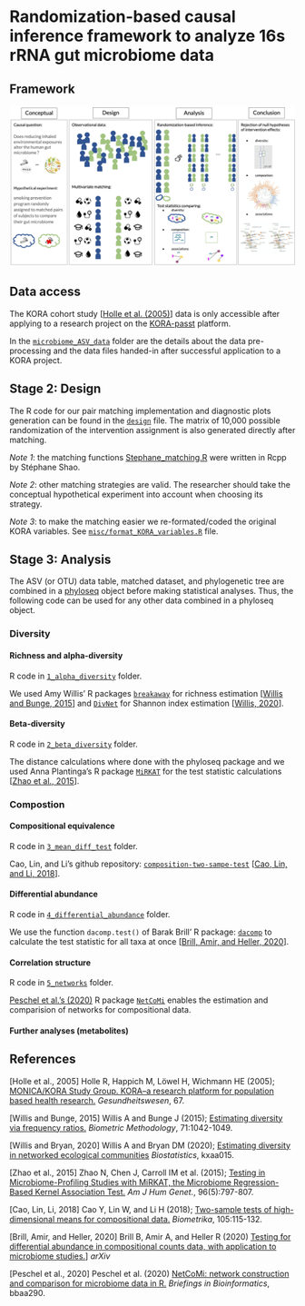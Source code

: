 Randomization-based causal inference framework to analyze 16s rRNA gut microbiome data
=======================================================================================

Framework
---------

![Image of Graphical abstract](misc/Fig1_graphical_abstract.png)

Data access
-----------

The KORA cohort study \[[Holle et
al. (2005)](https://pubmed.ncbi.nlm.nih.gov/16032513/)\] data is only
accessible after applying to a research project on the
[KORA-passt](https://epi.helmholtz-muenchen.de) platform.

In the [`microbiome_ASV_data`](microbiome_ASV_data) folder are the
details about the data pre-processing and the data files handed-in after
successful application to a KORA project.

Stage 2: Design
---------------

The R code for our pair matching implementation and diagnostic plots
generation can be found in the [`design`](design) file. The matrix of
10,000 possible randomization of the intervention assignment is also
generated directly after matching.

*Note 1*: the matching functions
[Stephane\_matching.R](misc/Stephane_matching.R) were written in Rcpp by
Stéphane Shao.

*Note 2*: other matching strategies are valid. The researcher should
take the conceptual hypothetical experiment into account when choosing
its strategy.

*Note 3*: to make the matching easier we re-formated/coded the original
KORA variables. See
[`misc/format_KORA_variables.R`](misc/format_KORA_variables.R) file.

Stage 3: Analysis
-----------------

The ASV (or OTU) data table, matched dataset, and phylogenetic tree are
combined in a [phyloseq](https://joey711.github.io/phyloseq/) object
before making statistical analyses. Thus, the following code can be used
for any other data combined in a phyloseq object.

### Diversity

#### Richness and alpha-diversity

R code in [`1_alpha_diversity`](1_alpha_diversity) folder.

We used Amy Willis’ R packages
[`breakaway`](https://github.com/adw96/breakaway) for richness
estimation \[[Willis and Bunge,
2015](https://onlinelibrary.wiley.com/doi/abs/10.1111/biom.12332)\] and
[`DivNet`](https://github.com/adw96/DivNet) for Shannon index estimation
\[[Willis,
2020](https://academic.oup.com/biostatistics/advance-article-abstract/doi/10.1093/biostatistics/kxaa015/5841114)\].

#### Beta-diversity

R code in [`2_beta_diversity`](2_beta_diversity) folder.

The distance calculations where done with the phyloseq package and we
used Anna Plantinga’s R package
[`MiRKAT`](https://cran.r-project.org/web/packages/MiRKAT/index.html)
for the test statistic calculations \[[Zhao et al.,
2015](https://www.ncbi.nlm.nih.gov/pmc/articles/PMC4570290/)\].

### Compostion

#### Compositional equivalence

R code in [`3_mean_diff_test`](3_mean_diff_test) folder.

Cao, Lin, and Li’s github repository:
[`composition-two-sampe-test`](https://github.com/yuanpeicao/composition-two-sampe-test)
\[[Cao, Lin, and Li,
2018](https://academic.oup.com/biomet/article/105/1/115/4591648)\].

#### Differential abundance

R code in [`4_differential_abundance`](4_differential_abundance) folder.

We use the function `dacomp.test()` of Barak Brill’ R package:
[`dacomp`](https://github.com/barakbri/dacomp) to calculate the test
statistic for all taxa at once \[[Brill, Amir, and Heller,
2020](https://arxiv.org/abs/1904.08937)\].

#### Correlation structure

R code in [`5_networks`](5_networks) folder.

[Peschel et al.’s
(2020)](https://academic.oup.com/bib/advance-article/doi/10.1093/bib/bbaa290/6017455)
R package [`NetCoMi`](https://github.com/stefpeschel/NetCoMi) enables
the estimation and comparision of networks for compositional data.

#### Further analyses (metabolites)

References
----------

\[Holle et al., 2005\] Holle R, Happich M, Löwel H, Wichmann HE (2005);
[MONICA/KORA Study Group. KORA–a research platform for population based
health research.](https://pubmed.ncbi.nlm.nih.gov/16032513/)
*Gesundheitswesen*, 67.

\[Willis and Bunge, 2015\] Willis A and Bunge J (2015); [Estimating
diversity via frequency
ratios.](https://onlinelibrary.wiley.com/doi/abs/10.1111/biom.12332)
*Biometric Methodology*, 71:1042-1049.

\[Willis and Bryan, 2020\] Willis A and Bryan DM (2020); [Estimating
diversity in networked ecological
communities](https://academic.oup.com/biostatistics/advance-article-abstract/doi/10.1093/biostatistics/kxaa015/5841114)
*Biostatistics*, kxaa015.

\[Zhao et al., 2015\] Zhao N, Chen J, Carroll IM et al. (2015); [Testing
in Microbiome-Profiling Studies with MiRKAT, the Microbiome
Regression-Based Kernel Association
Test.](https://www.ncbi.nlm.nih.gov/pmc/articles/PMC4570290/) *Am J Hum
Genet.*, 96(5):797-807.

\[Cao, Lin, Li, 2018\] Cao Y, Lin W, and Li H (2018); [Two-sample tests
of high-dimensional means for compositional
data.](https://academic.oup.com/biomet/article/105/1/115/4591648)
*Biometrika*, 105:115-132.

\[Brill, Amir, and Heller, 2020\] Brill B, Amir A, and Heller R (2020)
[Testing for differential abundance in compositional counts data, with
application to microbiome studies.](https://arxiv.org/abs/1904.08937)\]
*arXiv*

\[Peschel et al., 2020\] Peschel et al. (2020) [NetCoMi: network
construction and comparison for microbiome data in
R.](https://academic.oup.com/bib/advance-article/doi/10.1093/bib/bbaa290/6017455)
*Briefings in Bioinformatics*, bbaa290.
